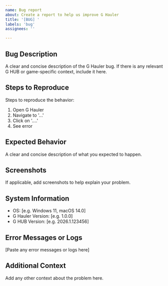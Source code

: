 ```yaml
---
name: Bug report
about: Create a report to help us improve G Hauler
title: '[BUG] '
labels: 'bug'
assignees: ''

---
```


## Bug Description
A clear and concise description of the G Hauler bug. If there is any relevant G HUB or game-specific context, include it here.

## Steps to Reproduce
Steps to reproduce the behavior:
1. Open G Hauler
2. Navigate to '...'
3. Click on '....'
4. See error

## Expected Behavior
A clear and concise description of what you expected to happen.

## Screenshots
If applicable, add screenshots to help explain your problem.

## System Information
 - OS: [e.g. Windows 11, macOS 14.0]
 - G Hauler Version: [e.g. 1.0.0]
 - G HUB Version: [e.g. 2026.1.123456]

## Error Messages or Logs
[Paste any error messages or logs here]

## Additional Context
Add any other context about the problem here.
